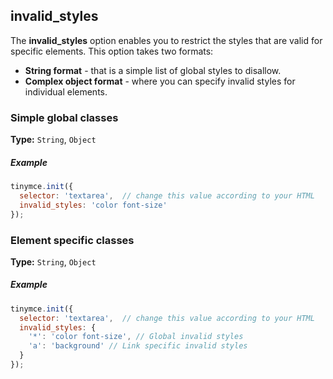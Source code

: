## invalid_styles

The **invalid_styles** option enables you to restrict the styles that are valid for specific elements. This option takes two formats: 

* **String format** - that is a simple list of global styles to disallow.
* **Complex object format** - where you can specify invalid styles for individual elements.

### Simple global classes

**Type:** `String`, `Object`

##### Example

```js
tinymce.init({
  selector: 'textarea',  // change this value according to your HTML
  invalid_styles: 'color font-size'
});
```

### Element specific classes

**Type:** `String`, `Object`

##### Example

```js
tinymce.init({
  selector: 'textarea',  // change this value according to your HTML
  invalid_styles: {
    '*': 'color font-size', // Global invalid styles
    'a': 'background' // Link specific invalid styles
  }
});
```
